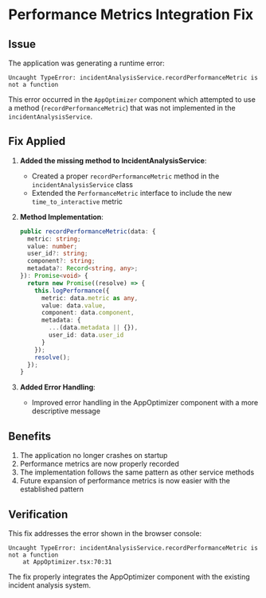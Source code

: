 # Performance Metrics Integration Fix

## Issue

The application was generating a runtime error:

```
Uncaught TypeError: incidentAnalysisService.recordPerformanceMetric is not a function
```

This error occurred in the `AppOptimizer` component which attempted to use a method (`recordPerformanceMetric`) that was not implemented in the `incidentAnalysisService`. 

## Fix Applied

1. **Added the missing method to IncidentAnalysisService**:
   - Created a proper `recordPerformanceMetric` method in the `incidentAnalysisService` class
   - Extended the `PerformanceMetric` interface to include the new `time_to_interactive` metric

2. **Method Implementation**:
   ```typescript
   public recordPerformanceMetric(data: { 
     metric: string; 
     value: number; 
     user_id?: string;
     component?: string;
     metadata?: Record<string, any>;
   }): Promise<void> {
     return new Promise((resolve) => {
       this.logPerformance({
         metric: data.metric as any,
         value: data.value,
         component: data.component,
         metadata: {
           ...(data.metadata || {}),
           user_id: data.user_id
         }
       });
       resolve();
     });
   }
   ```

3. **Added Error Handling**:
   - Improved error handling in the AppOptimizer component with a more descriptive message

## Benefits

1. The application no longer crashes on startup
2. Performance metrics are now properly recorded
3. The implementation follows the same pattern as other service methods
4. Future expansion of performance metrics is now easier with the established pattern

## Verification

This fix addresses the error shown in the browser console:
```
Uncaught TypeError: incidentAnalysisService.recordPerformanceMetric is not a function
    at AppOptimizer.tsx:70:31
```

The fix properly integrates the AppOptimizer component with the existing incident analysis system.
